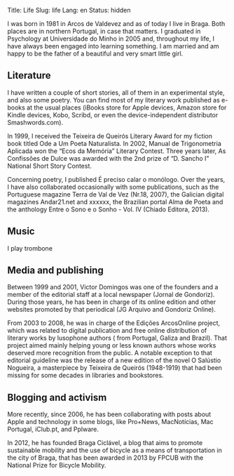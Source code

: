 Title: Life 
Slug: life
Lang: en
Status: hidden


I was born in 1981 in Arcos de Valdevez and as of today I live in Braga. Both places are in northern Portugal, in case that matters. I graduated in Psychology at Universidade do Minho in 2005 and, throughout my life, I have always been engaged into learning something. I am married and am happy to be the father of a beautiful and very smart little girl.


## Literature

I have written a couple of short stories, all of them in an experimental style, and also some poetry. You can find most of my literary work  published as e-books at the usual places (iBooks store for Apple devices, Amazon store for Kindle devices, Kobo, Scribd, or even the device-independent distributor Smashwords.com).

In 1999, I received the Teixeira de Queirós Literary Award for my fiction book titled Ode a Um Poeta Naturalista. In 2002, Manual de Trigonometria Aplicada won the “Ecos da Memória” Literary Contest. Three years later, As Confissões de Dulce was awarded with the 2nd prize of “D. Sancho I” National Short Story Contest.

Concerning poetry, I published É preciso calar o monólogo. Over the years, I have also collaborated occasionally with some publications, such as the Portuguese magazine Terra de Val de Vez (Nr.18, 2007), the Galician digital magazines Andar21.net and xxxxxx, the Brazilian portal Alma de Poeta and the anthology Entre o Sono e o Sonho - Vol. IV (Chiado Editora, 2013).


## Music

I play trombone
 


## Media and publishing

Between 1999 and 2001, Victor Domingos was one of the founders and a member of the editorial staff at a local newspaper (Jornal de Gondoriz). During those years, he has been in charge of its online edition and other websites promoted by that periodical (JG Arquivo and Gondoriz Online).

From 2003 to 2008, he was in charge of the Edições ArcosOnline project, which was related to digital publication and free online distribution of literary works by lusophone authors ( from Portugal, Galiza and Brazil). That project aimed mainly helping young or less known authors whose works deserved more recognition from the public. A notable exception to that editorial guideline was the release of a new edition of the novel O Salústio Nogueira, a masterpiece by Teixeira de Queirós (1948-1919) that had been missing for some decades in libraries and bookstores.


## Blogging and activism

More recently, since 2006, he has been collaborating with posts about Apple and technology in some blogs, like Pro+News, MacNotícias, Mac Portugal, iClub.pt, and Pplware. 

In 2012, he has founded Braga Ciclável, a blog that aims to promote sustainable mobility and the use of bicycle as a means of transportation in the city of Braga, that has been awarded in 2013 by FPCUB with the National Prize for Bicycle Mobility.
